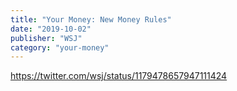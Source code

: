 ```yaml
---
title: "Your Money: New Money Rules"
date: "2019-10-02"
publisher: "WSJ"
category: "your-money"
---
```


https://twitter.com/wsj/status/1179478657947111424